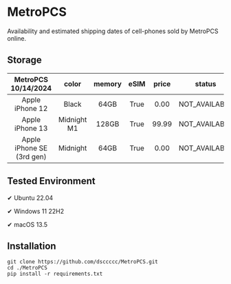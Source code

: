 # MetroPCS
Availability and estimated shipping dates of cell-phones sold by MetroPCS online.
## Storage
|MetroPCS 10/14/2024|color|memory|eSIM|price|status|shipping from|shipping to|
|:--:|:--:|:--:|:--:|:--:|:--:|:--:|:--:|
|Apple iPhone 12|Black|64GB|True|0.00|NOT_AVAILABLE|10/21/2024|10/28/2024|
|Apple iPhone 13|Midnight M1|128GB|True|99.99|NOT_AVAILABLE|10/21/2024|10/28/2024|
|Apple iPhone SE (3rd gen)|Midnight|64GB|True|0.00|NOT_AVAILABLE|10/21/2024|10/28/2024|

## Tested Environment
✔ Ubuntu 22.04

✔ Windows 11 22H2

✔ macOS 13.5
## Installation
```
git clone https://github.com/dsccccc/MetroPCS.git
cd ./MetroPCS
pip install -r requirements.txt
```
